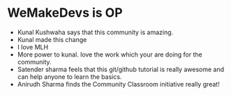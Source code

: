 # WeMakeDevs is OP

- Kunal Kushwaha says that this community is amazing.
- Kunal made this change
- I love MLH
- More power to kunal. love the work which your are doing for the community.
- Satender sharma feels that this git/github tutorial is really awesome and can help anyone to learn the basics.
- Anirudh Sharma finds the Community Classroom initiative really great!
